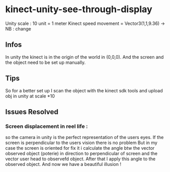 # kinect-unity-see-through-display

Unity scale : 10 unit = 1 meter
Kinect speed movement = Vector3(1,1,9.36) -> NB : change

## Infos
In unity the kinect is in the origin of the world in (0,0,0).
And the screen and the object need to be set up manually.

## Tips
So for a better set up I scan the object with the kinect sdk tools and upload obj in unity at scale *10

## Issues Resolved
### Screen displacement in reel life :
so the camera in unity is the perfect representation of the users eyes.
If the screen is perpendicular to the users vision there is no problem But in my case the screen is oriented
<add image>
for fix it i calculate the angle btw the vector observed object (poterie) in direction to perpendicular of screen and the vector user head to observefd object.
After that I apply this angle to the observed object. And now we have a beautiful illusion !
